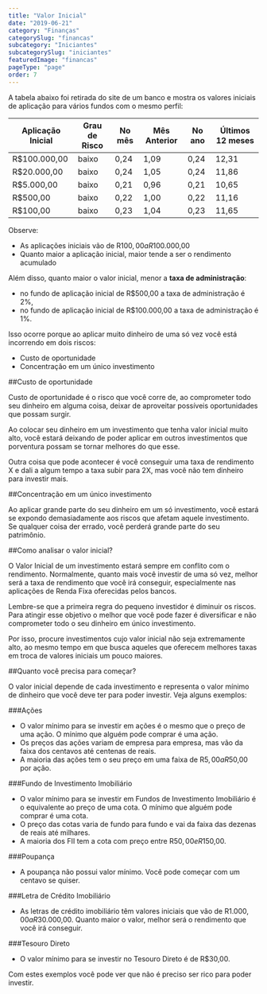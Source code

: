 ```yaml
---
title: "Valor Inicial"
date: "2019-06-21"
category: "Finanças"
categorySlug: "financas"
subcategory: "Iniciantes"
subcategorySlug: "iniciantes"
featuredImage: "financas"
pageType: "page"
order: 7
---
```





A tabela abaixo foi retirada do site de um banco e mostra os valores iniciais de aplicação para vários fundos com o mesmo perfil:

| Aplicação Inicial | Grau de Risco | No mês | Mês Anterior | No ano | Últimos 12 meses |
|-------------------|---------------|--------|--------------|--------|------------------|
| R$100.000,00      | baixo         | 0,24   | 1,09         | 0,24   | 12,31            |
| R$20.000,00       | baixo         | 0,24   | 1,05         | 0,24   | 11,86            |
| R$5.000,00        | baixo         | 0,21   | 0,96         | 0,21   | 10,65            |
| R$500,00          | baixo         | 0,22   | 1,00         | 0,22   | 11,16            |
| R$100,00          | baixo         | 0,23   | 1,04         | 0,23   | 11,65            |

Observe:

- As aplicações iniciais vão de R$100,00 a R$100.000,00
- Quanto maior a aplicação inicial, maior tende a ser o rendimento acumulado

Além disso, quanto maior o valor inicial, menor a **taxa de administração**:
- no fundo de aplicação inicial de R$500,00 a taxa de administração é 2%, 
- no fundo de aplicação inicial de R$100.000,00 a taxa de administração é 1%.

Isso ocorre porque ao aplicar muito dinheiro de uma só vez você está incorrendo em dois riscos:

- Custo de oportunidade
- Concentração em um único investimento

##Custo de oportunidade

Custo de oportunidade é o risco que você corre de, ao comprometer todo seu dinheiro em alguma coisa, deixar de aproveitar possíveis oportunidades que possam surgir.

Ao colocar seu dinheiro em um investimento que tenha valor inicial muito alto, você estará deixando de poder aplicar em outros investimentos que porventura possam se tornar melhores do que esse.

Outra coisa que pode acontecer é você conseguir uma taxa de rendimento X e dali a algum tempo a taxa subir para 2X, mas você não tem dinheiro para investir mais.

##Concentração em um único investimento

Ao aplicar grande parte do seu dinheiro em um só investimento, você estará se expondo demasiadamente aos riscos que afetam aquele investimento. Se qualquer coisa der errado, você perderá grande parte do seu patrimônio.

##Como analisar o valor inicial?

O Valor Inicial de um investimento estará sempre em conflito com o rendimento. Normalmente, quanto mais você investir de uma só vez, melhor será a taxa de rendimento que você irá conseguir, especialmente nas aplicações de Renda Fixa oferecidas pelos bancos.

Lembre-se que a primeira regra do pequeno investidor é diminuir os riscos. Para atingir esse objetivo o melhor que você pode fazer é diversificar e não comprometer todo o seu dinheiro em único investimento.

Por isso, procure investimentos cujo valor inicial não seja extremamente alto, ao mesmo tempo em que busca aqueles que oferecem melhores taxas em troca de valores iniciais um pouco maiores.

##Quanto você precisa para começar?

O valor inicial depende de cada investimento e representa o valor mínimo de dinheiro que você deve ter para poder investir. Veja alguns exemplos:

###Ações

- O valor mínimo para se investir em ações é o mesmo que o preço de uma ação. O mínimo que alguém pode comprar é uma ação.
- Os preços das ações variam de empresa para empresa, mas vão da faixa dos centavos até centenas de reais.
- A maioria das ações tem o seu preço em uma faixa de R$5,00 a R$50,00 por ação.

###Fundo de Investimento Imobiliário

- O valor mínimo para se investir em Fundos de Investimento Imobiliário é o equivalente ao preço de uma cota. O mínimo que alguém pode comprar é uma cota.
- O preço das cotas varia de fundo para fundo e vai da faixa das dezenas de reais até milhares.
- A maioria dos FII tem a cota com preço entre R$50,00 e R$150,00.

###Poupança

- A poupança não possui valor mínimo. Você pode começar com um centavo se quiser.

###Letra de Crédito Imobiliário

- As letras de crédito imobiliário têm valores iniciais que vão de R$1.000,00 a R$30.000,00. Quanto maior o valor, melhor será o rendimento que você irá conseguir.

###Tesouro Direto

- O valor mínimo para se investir no Tesouro Direto é de R$30,00.

Com estes exemplos você pode ver que não é preciso ser rico para poder investir.

